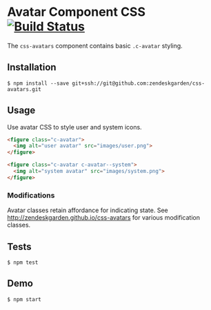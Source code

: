 # Avatar Component CSS [![Build Status](https://travis-ci.com/zendeskgarden/css-avatars.svg?token=dDt9s6smCMgz269xNbpz&branch=master)](https://travis-ci.com/zendeskgarden/css-avatars)

The `css-avatars` component contains basic `.c-avatar` styling.

## Installation

    $ npm install --save git+ssh://git@github.com:zendeskgarden/css-avatars.git

## Usage

Use avatar CSS to style user and system icons.

```html
<figure class="c-avatar">
  <img alt="user avatar" src="images/user.png">
</figure>

<figure class="c-avatar c-avatar--system">
  <img alt="system avatar" src="images/system.png">
</figure>
```

### Modifications

Avatar classes retain affordance for indicating state. See
http://zendeskgarden.github.io/css-avatars for various modification
classes.

## Tests

    $ npm test

## Demo

    $ npm start
